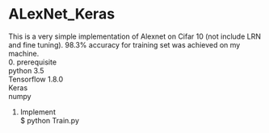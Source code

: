# ALexNet_Keras
This is a very simple implementation of Alexnet on Cifar 10 (not include LRN and fine tuning). 98.3% accuracy for training set was achieved on my machine.  
0. prerequisite  
  python 3.5  
  Tensorflow 1.8.0  
  Keras  
  numpy  
1. Implement  
  $ python Train.py  
